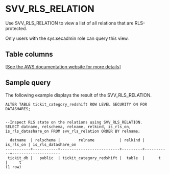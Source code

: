 # SVV\_RLS\_RELATION<a name="r_SVV_RLS_RELATION"></a>

Use SVV\_RLS\_RELATION to view a list of all relations that are RLS\-protected\.

Only users with the sys:secadmin role can query this view\.

## Table columns<a name="r_SVV_RLS_RELATION-table-columns"></a>

[\[See the AWS documentation website for more details\]](http://docs.aws.amazon.com/redshift/latest/dg/r_SVV_RLS_RELATION.html)

## Sample query<a name="r_SVV_RLS_RELATION-sample-query"></a>

The following example displays the result of the SVV\_RLS\_RELATION\.

```
ALTER TABLE tickit_category_redshift ROW LEVEL SECURITY ON FOR DATASHARES;       

            
--Inspect RLS state on the relations using SVV_RLS_RELATION.
SELECT datname, relschema, relname, relkind, is_rls_on, is_rls_datashare_on FROM svv_rls_relation ORDER BY relname;

  datname  | relschema |        relname           | relkind | is_rls_on | is_rls_datashare_on
-----------+-----------+--------------------------+---------+-----------+---------------------
 tickit_db |   public  | tickit_category_redshift |  table  |      t    |     t
(1 row)
```